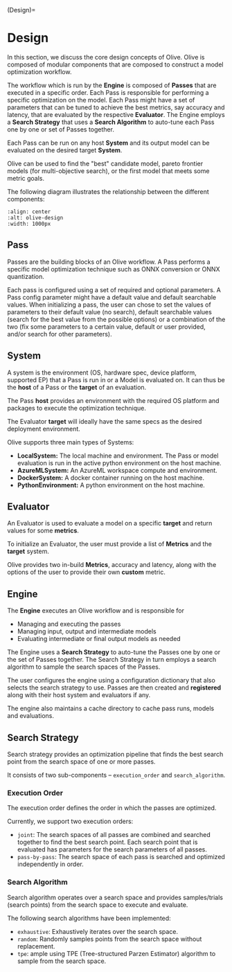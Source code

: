 (Design)=
# Design
In this section, we discuss the core design concepts of Olive. Olive is composed of modular components
that are composed to construct a model optimization workflow.

The workflow which is run by the **Engine** is composed of **Passes** that are executed in a specific order.
Each Pass is responsible for performing a specific optimization on the model. Each Pass might have a set of parameters that
can be tuned to achieve the best metrics, say accuracy and latency, that are evaluated by the respective **Evaluator**.
The Engine employs a **Search Strategy** that uses a **Search Algorithm** to auto-tune each Pass one by one or set of Passes
together.

Each Pass can be run on any host **System** and its output model can be evaluated on the desired target **System**.

Olive can be used to find the "best" candidate model, pareto frontier models (for multi-objective search), or the first model
that meets some metric goals.

The following diagram illustrates the relationship between the different components:

```{figure} ../images/olive-design.png
:align: center
:alt: olive-design
:width: 1000px
```

## Pass
Passes are the building blocks of an Olive workflow. A Pass performs a specific model optimization technique such as ONNX
conversion or ONNX quantization.

Each pass is configured using a set of required and optional parameters. A Pass config parameter might have a
default value and default searchable values. When initializing a pass, the user can chose to set the values of parameters to
their default value (no search), default searchable values (search for the best value from the possible options) or a
combination of the two (fix some parameters to a certain value, default or user provided, and/or search for other parameters).

## System
A system is the environment (OS, hardware spec, device platform, supported EP) that a Pass is run in or a Model is
evaluated on. It can thus be the **host** of a Pass or the **target** of an evaluation.

The Pass **host** provides an environment with the required OS platform and packages to execute the optimization
technique.

The Evaluator **target** will ideally have the same specs as the desired deployment environment.

Olive supports three main types of Systems:
- **LocalSystem:** The local machine and environment. The Pass or model evaluation is run in the active python environment on
  the host machine.
- **AzureMLSystem:** An AzureML workspace compute and environment.
- **DockerSystem:** A docker container running on the host machine.
- **PythonEnvironment:** A python environment on the host machine.

## Evaluator
An Evaluator is used to evaluate a model on a specific **target** and return values for some **metrics**.

To initialize an Evaluator, the user must provide a list of **Metrics** and the **target** system.

Olive provides two in-build **Metrics**, accuracy and latency, along with the options of the user to provide their own
**custom** metric.

## Engine
The **Engine** executes an Olive workflow and is responsible for
- Managing and executing the passes
- Managing input, output and intermediate models
- Evaluating intermediate or final output models as needed

The Engine uses a **Search Strategy** to auto-tune the Passes one by one or the set of Passes together. The Search Strategy in
turn employs a search algorithm to sample the search spaces of the Passes.

The user configures the engine using a configuration dictionary that also selects the search strategy to use. Passes are then
created and **registered** along with their host system and evaluators if any.

The engine also maintains a cache directory to cache pass runs, models and evaluations.

## Search Strategy
Search strategy provides an optimization pipeline that finds the best search point from the search space of one or more passes.

It consists of two sub-components – `execution_order` and `search_algorithm`.

### Execution Order
The execution order defines the order in which the passes are optimized.

Currently, we support two execution orders:
- `joint`: The search spaces of all passes are combined and searched together to find the best search point. Each search point
that is evaluated has parameters for the search parameters of all passes.
- `pass-by-pass`: The search space of each pass is searched and optimized independently in order.

### Search Algorithm
Search algorithm operates over a search space and provides samples/trials (search points) from the search space to execute and evaluate.

The following search algorithms have been implemented:
- `exhaustive`: Exhaustively iterates over the search space.
- `random`: Randomly samples points from the search space without replacement.
- `tpe`: ample using TPE (Tree-structured Parzen Estimator) algorithm to sample from the search space.

